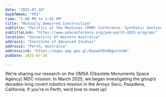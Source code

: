 ```yaml
---
date: "2025.07.18"
dayOfWeek: "FRI"
time: "1:00 PM to 1:45 PM"
title: "Mutually Demurred Construction"
subtitle: "Politics of the Machines (POM) Conference: Synthetic Sentience"
subtitleLink: "https://www.pomconference.org/pom-perth-2025-program/"
location: "University Of Western Australia"
address1: "Institute of Advanced Studies"
address2: "Perth, Australia"
addressLink: "https://maps.app.goo.gl/QwywGYDn9AgustnUA"
pubDate: 2025-07-10

---
```


We’re sharing our research on the OMSA (Obsolete Monuments Space Agency) MDC mission. In March 2025, we began investigating the group’s decades-long covert robotics mission in the Arroyo Seco, Pasadena, California. If you're in Perth, we’d love to meet up!
